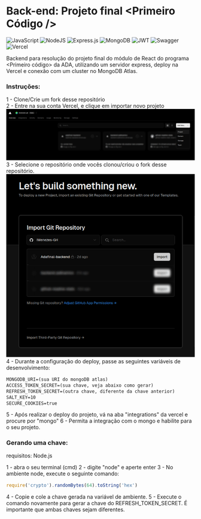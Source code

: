 # Back-end: Projeto final <Primeiro Código />
![JavaScript](https://img.shields.io/badge/javascript-%23323330.svg?style=for-the-badge&logo=javascript&logoColor=%23F7DF1E)
![NodeJS](https://img.shields.io/badge/node.js-6DA55F?style=for-the-badge&logo=node.js&logoColor=white)
![Express.js](https://img.shields.io/badge/express.js-%23404d59.svg?style=for-the-badge&logo=express&logoColor=%2361DAFB)
![MongoDB](https://img.shields.io/badge/MongoDB-%234ea94b.svg?style=for-the-badge&logo=mongodb&logoColor=white)
![JWT](https://img.shields.io/badge/JWT-black?style=for-the-badge&logo=JSON%20web%20tokens)
![Swagger](https://img.shields.io/badge/-Swagger-%23Clojure?style=for-the-badge&logo=swagger&logoColor=white)
![Vercel](https://img.shields.io/badge/vercel-%23000000.svg?style=for-the-badge&logo=vercel&logoColor=white)

Backend para resolução do projeto final do módulo de React do programa <Primeiro código> da ADA, utilizando um servidor express, deploy na Vercel e conexão com um cluster no MongoDB Atlas.  

### Instruções:

1 - Clone/Crie um fork desse repositório  
2 - Entre na sua conta Vercel, e clique em importar novo projeto
<img src="./docs/Screenshot_20231108_200755.png">  
3 - Selecione o repositório onde vocês clonou/criou o fork desse  repositório.  
<img src="./docs/Screenshot_20231108_200931.png">
4 - Durante a configuração do deploy, passe as seguintes variáveis de desenvolvimento:  

    MONGODB_URI=(sua URI do mongoDB atlas)  
    ACCESS_TOKEN_SECRET=(sua chave, veja abaixo como gerar) 
    REFRESH_TOKEN_SECRET=(outra chave, diferente da chave anterior)   
    SALT_KEY=10  
    SECURE_COOKIES=true  

5 - Após realizar o deploy do projeto, vá na aba "integrations" da vercel e procure por "mongo"
6 - Permita a integração com o mongo e habilite para o seu projeto. 

### Gerando uma chave:

requisitos: Node.js

1 - abra o seu terminal (cmd)
2 - digite "node" e aperte enter
3 - No ambiente node, execute o seguinte comando:
```javascript
require('crypto').randomBytes(64).toString('hex')
```
4 - Copie e cole a chave gerada na variável de ambiente.
5 - Execute o comando novamente para gerar a chave do REFRESH_TOKEN_SECRET. É importante que ambas chaves sejam diferentes.